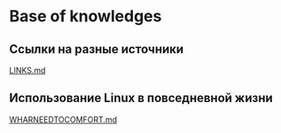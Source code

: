 # Base of knowledges
## Ссылки на разные источники
[LINKS.md](/LINKS.md)

## Использование Linux в повседневной жизни
[WHARNEEDTOCOMFORT.md](/WHATNEEDTOCOMFORT.md)
